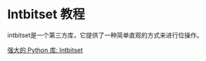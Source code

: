 # Intbitset 教程

<show-structure depth="3"/>

intbitset是一个第三方库，它提供了一种简单直观的方式来进行位操作。


<seealso>
<category ref="ref_docs">
    <a href="https://mp.weixin.qq.com/s/BiOB7z0wNRXjLNWRyyqsCg">强大的 Python 库: Intbitset</a>
</category>
<category ref="ref_github">
</category>
<category ref="ref_issues">
</category>
<category ref="ref_hf">
</category>
<category ref="ref_ms">
</category>
</seealso>


